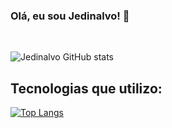 
### Olá, eu sou Jedinalvo! 🤚
</br>

![Jedinalvo GitHub stats](https://github-readme-stats.vercel.app/api?username=jvca2000&show_icons=true&theme=radical)

## Tecnologias que utilizo:

[![Top Langs](https://github-readme-stats.vercel.app/api/top-langs/?username=jvca2000&hide_progress=true)](https://github.com/jvca2000/github-readme-stats)
